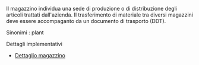 Il magazzino individua una sede di produzione o di distribuzione degli articoli trattati dall'azienda.
Il trasferimento di materiale tra diversi magazzini deve essere accompaganto da un documento di trasporto (DDT).

Sinonimi :  plant

Dettagli implementativi
- [Dettaglio magazzino](Sorgenti/MB/DOC_OGG/OG_MG_D)

